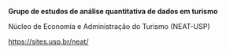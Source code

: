 <b>Grupo de estudos de análise quantitativa de dados em turismo</b>

Núcleo de Economia e Administração do Turismo (NEAT-USP)

https://sites.usp.br/neat/
